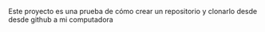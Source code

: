 Este proyecto es una prueba de cómo crear un repositorio y clonarlo desde desde github a mi computadora
